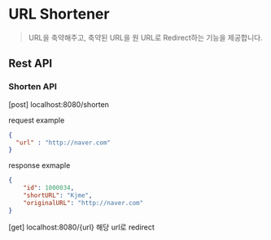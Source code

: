 # URL Shortener
> URL을 축약해주고, 축약된 URL을 원 URL로 Redirect하는 기능을 제공합니다.

## Rest API

### Shorten API
[post] localhost:8080/shorten


request example
```json
{
  "url" : "http://naver.com"
}
```
response exmaple
```json
{
    "id": 1000034,
    "shortURL": "Kjme",
    "originalURL": "http://naver.com"
}
```

[get] localhost:8080/{url}
해당 url로 redirect
